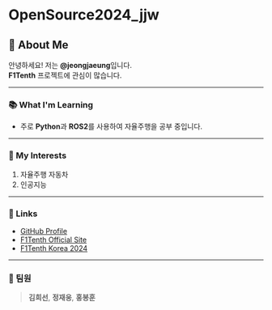 # OpenSource2024_jjw

## 👋 About Me

안녕하세요! 저는 **@jeongjaeung**입니다.  
**F1Tenth** 프로젝트에 관심이 많습니다.

---

### 📚 What I'm Learning
- 주로 **Python**과 **ROS2**를 사용하여 자율주행을 공부 중입니다.

---

### 🚀 My Interests
1. 자율주행 자동차
2. 인공지능

---

### 🔗 Links
- [GitHub Profile](https://github.com/jeongjaeung)
- [F1Tenth Official Site](https://f1tenth.org/)
- [F1Tenth Korea 2024](https://korea-race24f1tenth.org/)

---

### 👫 팀원
> **김희선**, **정재웅**, **홍봉훈**

